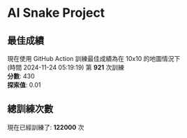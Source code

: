 
# AI Snake Project

## **最佳成績**
現在使用 GitHub Action 訓練最佳成績為在 10x10 的地圖情況下  
(時間 2024-11-24 05:19:19) 第 **921** 次訓練  
**分數**: 430  
**探索值**: 0.01

## 總訓練次數
現在已經訓練了: **122000** 次
